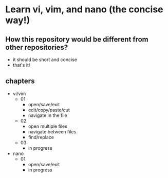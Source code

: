 # Learn vi, vim, and nano (the concise way!)

## How this repository would be different from other repositories?
- it should be short and concise
- that's it!

## chapters
- vi/vim
  - 01
    - open/save/exit
    - edit/copy/paste/cut
    - navigate in the file
  - 02
    - open multiple files
    - navigate between files
    - find/replace
  - 03
    - in progress
- nano
  - 01
    - open/save/exit
    - in progress
